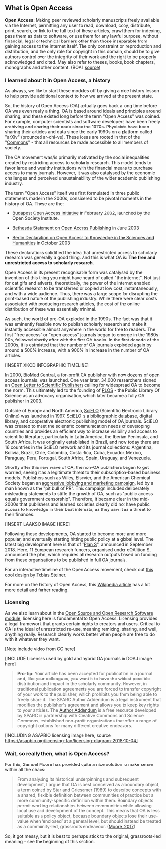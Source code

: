 ## What is Open Access <a name="open_access"></a>

**Open Access**: Making peer reviewed scholarly manuscripts freely available via the Internet, permitting any user to read, download, copy, distribute, print, search, or link to the full text of these articles, crawl them for indexing, pass them as data to software, or use them for any lawful purpose, without financial, legal or technical barriers other than those inseparable from gaining access to the internet itself. The only constraint on reproduction and distribution, and the only role for copyright in this domain, should be to give authors control over the integrity of their work and the right to be properly acknowledged and cited. May also refer to theses, books, book chapters, monographs and other content. (BOAI, [source](http://www.righttoresearch.org/resources/OpenResearchGlossary/#core))

### I learned about it in Open Access, a history

As always, we like to start these modules off by giving a nice history lesson to help provide additional context to how we arrived at the present state.

So, the history of Open Access (OA) actually goes back a long time before OA was even really a thing. OA is based around ideals and principles around sharing, and these existed long before the term "Open Access" was coined. For example, computer scientists and software developers have been freely archiving and sharing their code since the 1970s. Physicists have been sharing their articles and data since the early 1990s on a platform called "arXiv" (prounced ar-chi-ve). These ideas are rooted in that of the "[Commons](https://en.wikipedia.org/wiki/Commons)" - that all resources be made accessible to all members of society.

The OA movement was/is primarily motivated by the social inequalities created by restricting access to scholarly research. This model tends to favor large and wealthy institutions with the financial means to purchase access to many journals. However, it was also catalysed by the economic challenges and perceived unsustainability of the wider academic publishing industry.

The term "Open Access" itself was first formulated in three public statements made in the 2000s, considered to be pivotal moments in the history of OA. These are the:

* [Budapest Open Access Initiative](https://www.budapestopenaccessinitiative.org/) in February 2002, launched by the Open Society Institute. 

* [Bethesda Statement on Open Access Publishing](http://legacy.earlham.edu/~peters/fos/bethesda.htm) in June 2003 

* [Berlin Declaration on Open Access to Knowledge in the Sciences and Humanities](https://openaccess.mpg.de/Berlin-Declaration) in October 2003

These declarations solidified the idea that unrestricted access to scholarly research was generally a good thing. And this is what OA is: **The free and unrestricted access to scholarly research**.

Open Access in its present recognisable form was catalysed by the invention of this thing you might have heard of called "the internet". Not just for cat gifs and adverts, theoretically, the power of the internet enabled scientific research to be transferred or copied at low cost, instantaneously, and with a wide audience. Thus, there was a large scope for disrupting the print-based nature of the publishing industry. While there were clear costs associated with producing research articles, the cost of the online distribution of these was essentially minimal.

As such, the world of pre-OA exploded in the 1990s. The fact was that it was eminently feasible now to publish scholarly research and make it instantly accessible almost anywhere in the world for free to readers. The first "free access" or "open access" journals began to emerge in the 1980s-90s, followed shortly after with the first OA books. In the first decade of the 2000s, it is estmiated that the number of OA journals exploded again by around a 500% increase, with a 900% in increase in the number of OA articles.

[INSERT XKCD INFOGRAPHIC TIMELINE]

In 2000, [BioMed Central](https://www.biomedcentral.com/), a for-profit OA publisher with now dozens of open access journals, was launched. One year later, 34,000 researchers signed an [Open Letter to Scientific Publishers](https://www.webcitation.org/6AhOrks2R?url=http://www.plos.org/wp-content/uploads/2011/05/Signers-List-111610.pdf) calling for widespread OA to become the norm. This ultimately led to the founding of [PLOS](https://www.plos.org/) - the Public Library Of Science as an advocacy organisation, which later became a fully OA publisher in 2003.

Outside of Europe and North America, [SciELO](https://scielo.org/en/) (Scientific Electronic Library Online) was launched in 1997. SciELO is a bibliographic database, digital library, and cooperative electronic publishing model of OA journals. SciELO was created to meet the scientific communication needs of developing countries and provides an efficient way to increase visibility and access to scientific literature, particularly in Latin America, the Iberian Peninsula, and South Africa. It was originally established in Brazil, and now today there are 16 countries in the SciELO network and its journal collections: Argentina, Bolivia, Brazil, Chile, Colombia, Costa Rica, Cuba, Ecuador, Mexico, Paraguay, Peru, Portugal, South Africa, Spain, Uruguay, and Venezuela.

Shortly after this new wave of OA, the non-OA publishers began to get worried, seeing it as a legitimate threat to their subscription-based business models. Publishers such as Wiley, Elsevier, and the American Chemical Society began an [aggressive lobbying and marketing campaign](https://www.ncbi.nlm.nih.gov/pmc/articles/PMC1790741/), led by a man known as the "pit bull of PR". This campaign included deliberately misleading statements to stifle the growth of OA, such as "public access equals government censorship". Therefore, it became clear in the mid-2000s that publishers and learned societies clearly did not have public access to knowledge in their best interests, as they saw it as a threat to their finances.

[INSERT LAAKSO IMAGE HERE]

Following these developments, OA started to become more and more popular, and eventually starting hitting public policy at a global level. The latest big development here is that of "[Plan S](https://www.scienceeurope.org/wp-content/uploads/2018/09/Plan_S.pdf)", announced in September 2018. Here, 11 European research funders, organised under cOAlition S, announced the plan, which requires all research outputs based on funding from these organisations to be published in full OA journals.

For an interactive timeline of the Open Access movement, check out [this cool design by Tobias Steiner](https://blog.flavoursofopen.science/timeline/).

For more on the history of Open Access, this [Wikipedia article](https://en.wikipedia.org/wiki/History_of_open_access) has a lot more detail and furher reading.


### Licensing

As we also learn about in the [Open Source and Open Research Software module](https://eliademy.com/catalog/oer/module-5-open-research-software-and-open-source.html), licensing here is fundamental to Open Access. Licensing provides a legal framework that grants certain rights to creators and users. Critical to OA is the ideal of unrestricted re-use, meaning remixing, sharing, and well, anything really. Research clearly works better when people are free to do with it whatever they want.

[Note include video from CC here]

[INCLUDE Licenses used by gold and hybrid OA journals in DOAJ image here]

> **Pro-tip**: Your article has been accepted for publication in a journal and, like your colleagues, you want it to have the widest possible distribution and impact in the scholarly community. However, in traditional publication agreements you are forced to transfer copyright of your work to the publisher, which prohibits you from being able to freely share it. The SPARC Author Addendum is a legal instrument that modifies the publisher's agreement and allows you to keep key rights to your articles. The [Author Addendum](https://sparcopen.org/our-work/author-rights/brochure-html/) is a free resource developed by SPARC in partnership with Creative Commons and Science Commons, established non-profit organizations that offer a range of copyright options for many different creative endeavors.

[INCLUDING ASAPBIO licensing image here, source https://asapbio.org/licensing-faq/licensing-diagram-2018-10-04]

### Wait, so really then, what is Open Access?

For this, Samuel Moore has provided quite a nice solution to make sense within all the chaos:

> From analysing its historical underpinnings and subsequent development, I argue that OA is best conceived as a boundary object, a term coined by Star and Griesemer (1989) to describe concepts with a shared, flexible definition between communities of practice but a more community-specific definition within them. Boundary objects permit working relationships between communities while allowing local use and development of the concept. This means that OA is less suitable as a policy object, because boundary objects lose their use-value when ‘enclosed’ at a general level, but should instead be treated as a community-led, grassroots endeavour. ([Moore, 2017](https://journals.openedition.org/rfsic/3220))

So, it got messy, but it is best to perhaps stick to the original, grassroots-led meaning - see the beginning of this section.